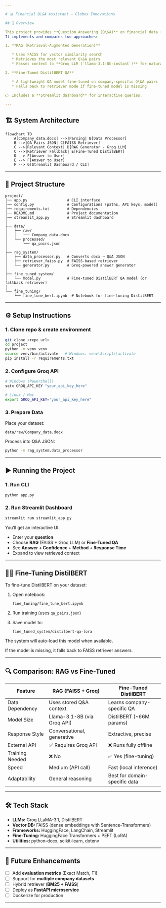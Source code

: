 ```yaml
---

# 📊 Financial Q\&A Assistant — Globex Innovations

## 🚀 Overview

This project provides **Question Answering (Q\&A)** on financial data (2023–2024) for *Globex Innovations*.
It implements and compares two approaches:

1. **RAG (Retrieval-Augmented Generation)**

   * Uses FAISS for vector similarity search
   * Retrieves the most relevant Q\&A pairs
   * Passes context to **Groq LLM (`llama-3.1-8b-instant`)** for natural answer generation

2. **Fine-Tuned DistilBERT QA**

   * A lightweight QA model fine-tuned on company-specific Q\&A pairs
   * Falls back to retriever mode if fine-tuned model is missing

👉 Includes a **Streamlit dashboard** for interactive queries.

---
```


## 🏗️ System Architecture

```mermaid
flowchart TD
    A[Company_data.docx] -->|Parsing| B[Data Processor]
    B -->|QA Pairs JSON| C[FAISS Retriever]
    C -->|Relevant Context| D[RAG Generator - Groq LLM]
    C -->|Retriever Fallback| E[Fine-Tuned DistilBERT]
    D --> F[Answer to User]
    E --> F[Answer to User]
    F --> G[Streamlit Dashboard / CLI]
```

---

## 📂 Project Structure

```
project/
│── app.py                  # CLI interface
│── config.py               # Configurations (paths, API keys, model)
│── requirements.txt        # Dependencies
│── README.md               # Project documentation
│── streamlit_app.py        # Streamlit dashboard
│
├── data/
│   ├── raw/
│   │   └── Company_data.docx
│   └── processed/
│       └── qa_pairs.json
│
├── rag_system/
│   ├── data_processor.py   # Converts docx → Q&A JSON
│   ├── retriever_faiss.py  # FAISS-based retriever
│   └── generator.py        # Groq-powered answer generator
│
├── fine_tuned_system/
│   └── model.py            # Fine-tuned DistilBERT QA model (or fallback retriever)
│
└── fine_tuning/
    └── fine_tune_bert.ipynb  # Notebook for fine-tuning DistilBERT
```

---

## ⚙️ Setup Instructions

### 1. Clone repo & create environment

```bash
git clone <repo_url>
cd project
python -m venv venv
source venv/bin/activate   # Windows: venv\Scripts\activate
pip install -r requirements.txt
```

### 2. Configure Groq API

```bash
# Windows (PowerShell)
setx GROQ_API_KEY "your_api_key_here"

# Linux / Mac
export GROQ_API_KEY="your_api_key_here"
```

### 3. Prepare Data

Place your dataset:

```
data/raw/Company_data.docx
```

Process into Q\&A JSON:

```bash
python -m rag_system.data_processor
```

---

## ▶️ Running the Project

### 1. Run CLI

```bash
python app.py
```

### 2. Run Streamlit Dashboard

```bash
streamlit run streamlit_app.py
```

You’ll get an interactive UI:

* Enter your **question**
* Choose **RAG** (FAISS + Groq LLM) or **Fine-Tuned QA**
* See **Answer + Confidence + Method + Response Time**
* Expand to view retrieved context

---

## 🧑‍🏫 Fine-Tuning DistilBERT

To fine-tune DistilBERT on your dataset:

1. Open notebook:

   ```
   fine_tuning/fine_tune_bert.ipynb
   ```
2. Run training (uses `qa_pairs.json`)
3. Save model to:

   ```
   fine_tuned_system/distilbert-qa-lora
   ```

The system will auto-load this model when available.

If the model is missing, it falls back to FAISS retriever answers.

---

## 🔍 Comparison: RAG vs Fine-Tuned

| Feature         | RAG (FAISS + Groq)          | Fine-Tuned DistilBERT         |
| --------------- | --------------------------- | ----------------------------- |
| Data Dependency | Uses stored Q\&A context    | Learns company-specific QA    |
| Model Size      | Llama-3.1-8B (via Groq API) | DistilBERT (\~66M params)     |
| Response Style  | Conversational, generative  | Extractive, precise           |
| External API    | ✅ Requires Groq API         | ❌ Runs fully offline          |
| Training Needed | ❌ No                        | ✅ Yes (fine-tuning)           |
| Speed           | Medium (API call)           | Fast (local inference)        |
| Adaptability    | General reasoning           | Best for domain-specific data |

---

## 🛠️ Tech Stack

* **LLMs:** Groq LLaMA-3.1, DistilBERT
* **Vector DB:** FAISS (dense embeddings with Sentence-Transformers)
* **Frameworks:** HuggingFace, LangChain, Streamlit
* **Fine-Tuning:** HuggingFace Transformers + PEFT (LoRA)
* **Utilities:** python-docx, scikit-learn, dotenv

---

## 🔮 Future Enhancements

* [ ] Add **evaluation metrics** (Exact Match, F1)
* [ ] Support for **multiple company datasets**
* [ ] Hybrid retriever (**BM25 + FAISS**)
* [ ] Deploy as **FastAPI microservice**
* [ ] Dockerize for production

---
